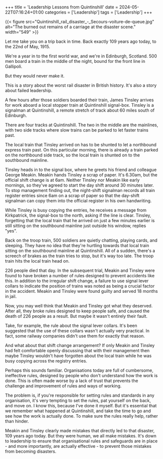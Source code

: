 +++
title = 'Leadership Lessons from Quintinshill'
date = 2024-05-22T07:16:24+01:00
categories = ['Leadership']
tags = ['Leadership']
+++

{{< figure src="Quintinshill_rail_disaster_-_Secours-voiture-de-queue.jpg" alt="The burned out remains of a carriage at the disaster scene." width="549"  >}}

Let me take you on a trip back in time. Back exactly 109 years ago today, to the 22nd of May, 1915.

We're a year in to the first world war, and we're in Edinburgh, Scotland.  500 men board a train in the middle of the night, bound for the front line in Gallipoli.

But they would never make it.

This is a story about the worst rail disaster in British history.  It's also a story about failed leadership.

A few hours after those soldiers boarded their train, James Tinsley arrives for work aboard a local stopper train at Quintinshill signal-box. Tinsley is a signalman at Quintinshill, a remote stretch of track about 60 miles south of Edinburgh.

There are four tracks at Quintinshill.  The two in the middle are the mainlines, with two side tracks where slow trains can be parked to let faster trains past.

The local train that Tinsley arrived on has to be shunted to let a northbound express train past. On this particular morning, there is already a train parked on the northbound side track, so the local train is shunted on to the southbound mainline.

Tinsley heads in to the signal box, where he greets his friend and colleague George Meakin. Meakin hands Tinsley a scrap of paper. It's 6.30am, but the official shift change is at 6am.  Neither Tinsley nor Meakin like early mornings, so they've agreed to start the day shift around 30 minutes later.  To stop management finding out, the night-shift signalman records all train register entries since 6am on a scrap of paper so that the day-shift signalman can copy them into the official register in his own handwriting.

While Tinsley is busy copying the entries, he receives a message from Kirkpatrick, the signal-box to the north, asking if the line is clear. Tinsley, forgetting that the local train that he arrived on just a few minutes earlier is still sitting on the southbound mainline just outside his window, replies "yes".

Back on the troop train, 500 soldiers are quietly chatting, playing cards, and sleeping. They have no idea that they're hurtling towards that local train sitting on the southbound mainline at Quintinshill. All of a sudden, there's a screech of brakes as the train tries to stop, but it's way too late. The troop train hits the local train head on.

226 people died that day. In the subsequent trial, Meakin and Tinsley were found to have broken a number of rules designed to prevent accidents like this. In addition to the irregular shift change, a failure to use signal lever collars to indicate the position of trains was noted as being a crucial factor in the accident. Meakin and Tinsley were found guilty and served 18 months in jail.

Now, you may well think that Meakin and Tinsley got what they deserved. After all, they broke rules designed to keep people safe, and caused the death of 226 people as a result. But maybe it wasn't entirely their fault.

Take, for example, the rule about the signal lever collars. It's been suggested that the use of these collars wasn't actually very practical. In fact, some railway companies didn't use them for exactly that reason.

And what about that shift change arrangement?  If only Meakin and Tinsley had felt comfortable openly discussing that with their management then maybe Tinsley wouldn't have forgotten about the local train while he was busy copying across the registry entries.

Perhaps this sounds familiar.  Organisations today are full of cumbersome, ineffective rules, designed by people who don't understand how the work is done. This is often made worse by a lack of trust that prevents the challenge and improvement of rules and ways of working.

The problem is, if you're responsible for setting rules and standards in any organisation, it's very tempting to set the rules, pat yourself on the back, and move on. I know this, because I've done it myself.  But it's essential that we remember what happened at Quintinshill, and take the time to go and see how the work is actually done. To make sure the rules really help, rather than hinder.

Meakin and Tinsley clearly made mistakes that directly led to that disaster, 109 years ago today. But they were human, we all make mistakes. It's down to leadership to ensure that organisational rules and safeguards are in place - and more importantly, are actually effective - to prevent those mistakes from becoming disasters.
